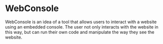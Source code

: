 # WebConsole

WebConsole is an idea of a tool that allows users to interact with a website using an embedded console.
The user not only interacts with the website in this way, but can run their own code and manipulate 
the way they see the website.
